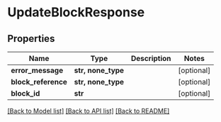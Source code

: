 # UpdateBlockResponse


## Properties
Name | Type | Description | Notes
------------ | ------------- | ------------- | -------------
**error_message** | **str, none_type** |  | [optional] 
**block_reference** | **str, none_type** |  | [optional] 
**block_id** | **str** |  | [optional] 

[[Back to Model list]](../README.md#documentation-for-models) [[Back to API list]](../README.md#documentation-for-api-endpoints) [[Back to README]](../README.md)


